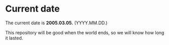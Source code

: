 # Current date

The current date is **2005.03.05.** (YYYY.MM.DD.)

This repository will be good when the world ends, so we will know how long it lasted.